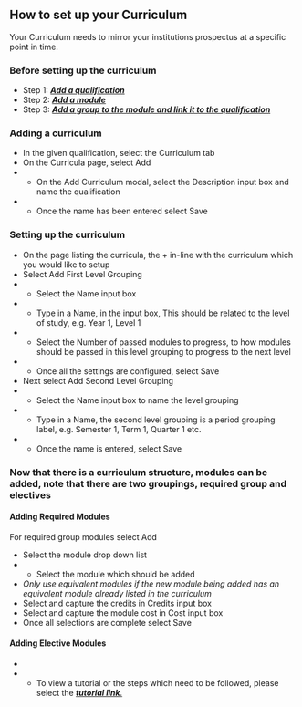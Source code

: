 ## **How to set up your Curriculum**

Your Curriculum needs to mirror your institutions prospectus at a specific point in time. 

### **Before setting up the curriculum** 

- Step 1: [_**Add a qualification**_](http://help.studentmanager.co.za/en/latest/Qualifications/addaqualification/)
- Step 2: [_**Add a module**_](http://help.studentmanager.co.za/en/latest/Modules/addamodule/)
- Step 3: [_**Add a group to the module and link it to the qualification**_](http://help.studentmanager.co.za/en/latest/Modules/settingupmodulegroups/)

### **Adding a curriculum**

- In the given qualification, select the Curriculum tab
- On the Curricula page, select Add
- - On the Add Curriculum modal, select the Description input box and name the qualification
- - Once the name has been entered select Save

### **Setting up the curriculum**

- On the page listing the curricula, the + in-line with the curriculum which you would like to setup
- Select Add First Level Grouping
- - Select the Name input box
- - Type in a Name,  in the input box, This should be related to the level of study, e.g. Year 1, Level 1
- - Select the Number of passed modules to progress, to how modules should be passed in this level grouping to progress to the next level
- - Once all the settings are configured, select Save
- Next select Add Second Level Grouping
- - Select the Name input box to name the level grouping
- - Type in a Name, the second level grouping is a period grouping label, e.g. Semester 1, Term 1, Quarter 1 etc.
- - Once the name is entered, select Save

### Now that there is a curriculum structure, modules can be added, note that there are two groupings, required group and electives

#### **Adding Required Modules**

For required group modules select Add

- Select the module drop down list
- - Select the module which should be added
- _Only use equivalent modules if the new module being added has an equivalent module already listed in the curriculum_
- Select and capture the credits in Credits input box
- Select and capture the module cost in Cost input box
- Once all selections are complete select Save

#### **Adding Elective Modules**

- 


- - To view a tutorial or the steps which need to be followed, please select the [**_tutorial link_**.](https://www.iorad.com/player/117334/Setting-up-a-Curriculum)






